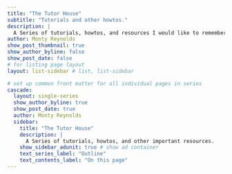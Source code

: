 ```yaml
---
title: "The Tutor House"
subtitle: "Tutorials and other howtos."
description: |
  A Series of tutorials, howtos, and resources I would like to remember.
author: Monty Reynolds 
show_post_thumbnail: true
show_author_byline: false
show_post_date: false
# for listing page layout
layout: list-sidebar # list, list-sidebar

# set up common front matter for all individual pages in series
cascade:
  layout: single-series 
  show_author_byline: true
  show_post_date: true
  author: Monty Reynolds 
  sidebar:
    title: "The Tutor House"
    description: |
      A Series of tutorials, howtos, and other important resources. 
    show_sidebar_adunit: true # show ad container
    text_series_label: "Outline" 
    text_contents_label: "On this page" 
---
```

